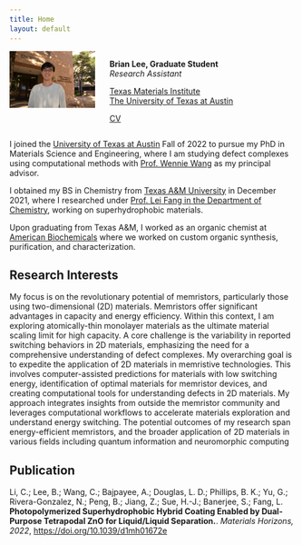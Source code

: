 ```yaml
---
title: Home
layout: default
---
```


<div id="twosided">
<div id="left" style="float: left; max-width: 30%;border: 10px">
    <img src="images/brian_headshot.JPG" />
</div>
<div id="right" style="float: right; width: 65%; vertical-align: middle;">
<p> <b>Brian Lee, Graduate Student</b> <br> <em>Research Assistant</em> </p>
<p> <a href="https://wangmaterialsgroup.com/" target="blank">Texas Materials Institute</a><br>
<a href="https://utexas.edu" target="blank">The University of Texas at Austin</a></p>
<p> <a href="files/brianlee_cv.pdf">CV </a> </p>
</div>
</div>
<div id="clearer" style="clear: both"> </div>

I joined the [University of Texas at Austin](https://utexas.edu) Fall of 2022 to pursue my PhD in Materials Science and Engineering, where I am studying defect complexes using computational methods with [Prof. Wennie Wang](https://www.che.utexas.edu/people/faculty/wang) as my principal advisor.

I obtained my BS in Chemistry from [Texas A&M University](http://tamu.edu/) in December 2021, where I researched under [Prof. Lei Fang in the Department of Chemistry](https://www.chem.tamu.edu/rgroup/fang/), working on superhydrophobic materials.

Upon graduating from Texas A&M, I worked as an organic chemist at [American Biochemicals](https://www.americanbiochemicals.com/) where we worked on custom organic synthesis, purification, and characterization.

<h2>Research Interests</h2>

<p>

My focus is on the revolutionary potential of memristors, particularly those using two-dimensional (2D) materials. Memristors offer significant advantages in capacity and energy efficiency. Within this context, I am exploring atomically-thin monolayer materials as the ultimate material scaling limit for high capacity. A core challenge is the variability in reported switching behaviors in 2D materials, emphasizing the need for a comprehensive understanding of defect complexes. My overarching goal is to expedite the application of 2D materials in memristive technologies. This involves computer-assisted predictions for materials with low switching energy, identification of optimal materials for memristor devices, and creating computational tools for understanding defects in 2D materials. My approach integrates insights from outside the memristor community and leverages computational workflows to accelerate materials exploration and understand energy switching. The potential outcomes of my research span energy-efficient memristors, and the broader application of 2D materials in various fields including quantum information and neuromorphic computing

<h2>Publication</h2>

<p>

Li, C.; Lee, B.; Wang, C.; Bajpayee, A.; Douglas, L. D.; Phillips, B. K.; Yu, G.; Rivera-Gonzalez,
N.; Peng, B.; Jiang, Z.; Sue, H.-J.; Banerjee, S.; Fang, L.
 <b>Photopolymerized Superhydrophobic
Hybrid Coating Enabled by Dual-Purpose Tetrapodal ZnO for Liquid/Liquid Separation.</b>.
<em>Materials Horizons, 2022</em>, https://doi.org/10.1039/d1mh01672e

</p>

